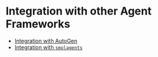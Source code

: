 # Integration with other Agent Frameworks


- [Integration with AutoGen](autogen/README.md)
- [Integration with `smolagents`](smolagents/README.md)
